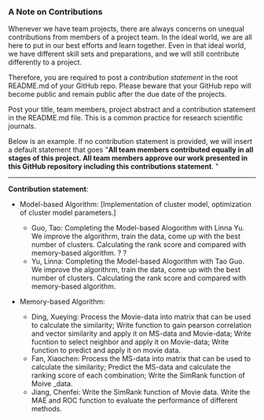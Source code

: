 ### A Note on Contributions

Whenever we have team projects, there are always concerns on unequal contributions from members of a project team. In the ideal world, we are all here to put in our best efforts and learn together. Even in that ideal world, we have different skill sets and preparations, and we will still contribute differently to a project. 

Therefore, you are required to post a *contribution statement* in the root README.md of your GitHub repo. Please beware that your GitHub repo will become public and remain public after the due date of the projects. 

Post your title, team members, project abstract and a contribution statement in the README.md file.  This is a common practice for research scientific journals. 

Below is an example. If no contribution statement is provided, we will insert a default statement that goes "**All team members contributed equally in all stages of this project. All team members approve our work presented in this GitHub repository including this contributions statement**. "

---
 **Contribution statement**: 
+ Model-based Algorithm: 
  [Implementation of cluster model, optimization of cluster model parameters.]
     + Guo, Tao: Completing the Model-based Alogorithm with Linna Yu. We improve the algorithrm, train the data, come up with the best number of clusters. Calculating the rank score and compared with memory-based algorithm.
 ? ? 
     + Yu, Linna: Completing the Model-based Alogorithm with Tao Guo. We improve the algorithrm, train the data, come up with the best number of clusters. Calculating the rank score and compared with memory-based algorithm. 

+ Memory-based Algorithm:
     + Ding, Xueying: Process the Movie-data into matrix that can be used to calculate the similarity; Write function to gain pearson correlation and vector similarity and apply it on MS-data and Movie-data; Write fucntion to select neighbor and apply it on Movie-data; Write function to predict and apply it on movie data.   
     + Fan, Xiaochen: Process the MS-data into matrix that can be used to calculate the similarity; Predict the MS-data and calculate the ranking score of each combination; Write the SimRank function of Moive _data.   
     + Jiang, Chenfei: Write the SimRank function of Movie data. Write the MAE and ROC function to evaluate the performance of different methods.
